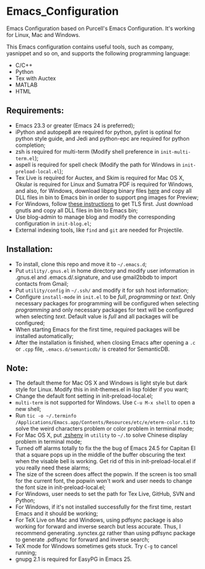 Emacs_Configuration
========================================

Emacs Configuration based on Purcell's Emacs Configuration. It's working for Linux, Mac and Windows.

This Emacs configuration contains useful tools, such as company, yasnippet and so on, and supports the following programming language:
  - C/C++
  - Python
  - Tex with Auctex
  - MATLAB
  - HTML

## Requirements:
  - Emacs 23.3 or greater (Emacs 24 is preferred);
  - iPython and autopep8 are required for python, pylint is optinal for python style guide, and Jedi and python-epc are required for python completion;
  - zsh is required for multi-term (Modify shell preference in `init-multi-term.el`);
  - aspell is required for spell check (Modify the path for Windows in `init-preload-local.el`);
  - Tex Live is required for Auctex, and Skim is required for Mac OS X, Okular is required for Linux and Sumatra PDF is required for Windows, and also, for Windows, download libpng binary files [here](https://sourceforge.net/projects/ezwinports/files/) and copy all DLL files in bin to Emacs bin in order to support png images for Preview;
  - For Windows, follow [these instructions](http://xn--9dbdkw.se/diary/how_to_enable_GnuTLS_for_Emacs_24_on_Windows/index.en.html) to get TLS first. Just download gnutls and copy all DLL files in bin to Emacs bin;
  - Use blog-admin to manage blog and modify the corresponding configuration in `init-blog.el`;
  - External indexing tools, like `find` and `git` are needed for Projectile.

## Installation:
  - To install, clone this repo and move it to `~/.emacs.d`;
  - Put `utility/.gnus.el` in home directory and modify user information in .gnus.el and .emacs.d/.signature, and use gmail2bbdb to import contacts from Gmail;
  - Put `utility/config` in `~/.ssh/` and modify it for ssh host information;
  - Configure `install-mode` in `init.el` to be *full*, *programming* or *text*. Only necessary packages for programming will be configured when selecting *programming* and only necessary packages for text will be configured when selecting *text*. Default value is *full* and all packages will be configured;
  - When starting Emacs for the first time, required packages will be installed automatically;
  - After the installation is finished, when closing Emacs after opening a `.c` or `.cpp` file, `.emacs.d/semanticdb/` is created for SemanticDB.

## Note:
  - The default theme for Mac OS X and Windows is light style but dark style for Linux. Modify this in init-themes.el in lisp folder if you want;
  - Change the default font setting in init-preload-local.el;
  - `multi-term` is not supported for Windows. Use `C-u M-x shell` to open a new shell;
  - Run `tic -o ~/.terminfo /Applications/Emacs.app/Contents/Resources/etc/e/eterm-color.ti` to solve the weird characters problem or color problem in terminal mode;
  - For Mac OS X, put [.zshenv](https://github.com/wuliuxiansheng/Emacs_Configuration/blob/master/utility/.zshenv) in `utility` to `~/.`to solve Chinese display problem in terminal mode;
  - Turned off alarms totally to fix the the bug of Emacs 24.5 for Capitan EI that a square pops up in the middle of the buffer obscuring the text when the visable bell is working. Get rid of this in init-preload-local.el if you really need these alarms;
  - The size of the screen does affect the popwin. If the screen is too small for the current font, the popwin won't work and user needs to change the font size in init-preload-local.el;
  - For Windows, user needs to set the path for Tex Live, GitHub, SVN and Python;
  - For Windows, if it's not installed successfully for the first time, restart Emacs and it should be working;
  - For TeX Live on Mac and Windows, using pdfsync package is also working for forward and inverse search but less accurate. Thus, I recommend generating .synctex.gz rather than using pdfsync package to generate .pdfsync for forward and inverse search;
  - TeX mode for Windows sometimes gets stuck. Try `C-g` to cancel running;
  - gnupg 2.1 is required for EasyPG in Emacs 25.
